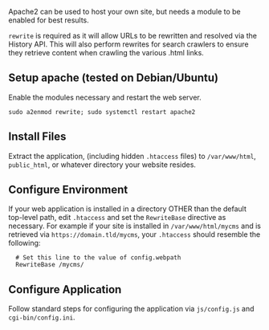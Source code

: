 Apache2 can be used to host your own site, but needs a module to be enabled for best results.

`rewrite` is required as it will allow URLs to be rewritten and resolved via the History API. 
This will also perform rewrites for search crawlers to ensure they retrieve content 
when crawling the various .html links.


## Setup apache (tested on Debian/Ubuntu)

Enable the modules necessary and restart the web server.

`sudo a2enmod rewrite; sudo systemctl restart apache2`

## Install Files

Extract the application, (including hidden `.htaccess` files) to `/var/www/html`,
`public_html`, or whatever directory your website resides.

## Configure Environment

If your web application is installed in a directory OTHER than the default top-level path, 
edit `.htaccess` and set the `RewriteBase` directive as necessary. 
For example if your site is installed in `/var/www/html/mycms` 
and is retrieved via `https://domain.tld/mycms`, your `.htaccess` should resemble the following:

```.htaccess
  # Set this line to the value of config.webpath
  RewriteBase /mycms/
```

## Configure Application

Follow standard steps for configuring the application via `js/config.js` and `cgi-bin/config.ini`.